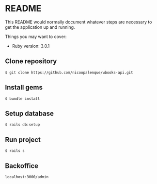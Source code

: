 # README

This README would normally document whatever steps are necessary to get the
application up and running.

Things you may want to cover:

* Ruby version: 3.0.1

## Clone repository

``` $ git clone https://github.com/nicoopalenque/wbooks-api.git ```

## Install gems

``` $ bundle install ```

## Setup database

``` $ rails db:setup ```

## Run project

``` $ rails s ```

## Backoffice

``` localhost:3000/admin ```
